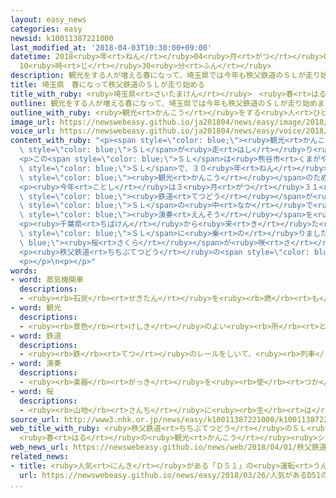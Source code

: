 ```yaml
---
layout: easy_news
categories: easy
newsid: k10011387221000
last_modified_at: '2018-04-03T10:30:00+09:00'
datetime: 2018<ruby>年<rt>ねん</rt></ruby>04<ruby>月<rt>がつ</rt></ruby>03<ruby>日<rt>にち</rt></ruby>
  10<ruby>時<rt>じ</rt></ruby>30<ruby>分<rt>ふん</rt></ruby>
description: 観光をする人が増える春になって、埼玉県では今年も秩父鉄道のＳＬが走り始めました。
title: 埼玉県　春になって秩父鉄道のＳＬが走り始める
title_with_ruby: <ruby>埼玉県<rt>さいたまけん</rt></ruby>　<ruby>春<rt>はる</rt></ruby>になって<ruby>秩父鉄道<rt>ちちぶてつどう</rt></ruby>のＳＬが<ruby>走<rt>はし</rt></ruby>り<ruby>始<rt>はじ</rt></ruby>める
outline: 観光をする人が増える春になって、埼玉県では今年も秩父鉄道のＳＬが走り始めました。
outline_with_ruby: <ruby>観光<rt>かんこう</rt></ruby>をする<ruby>人<rt>ひと</rt></ruby>が<ruby>増<rt>ふ</rt></ruby>える<ruby>春<rt>はる</rt></ruby>になって、<ruby>埼玉県<rt>さいたまけん</rt></ruby>では<ruby>今年<rt>ことし</rt></ruby>も<ruby>秩父鉄道<rt>ちちぶてつどう</rt></ruby>のＳＬが<ruby>走<rt>はし</rt></ruby>り<ruby>始<rt>はじ</rt></ruby>めました。
image_url: https://newswebeasy.github.io/ja201804/news/easy/image/2018/04/03/k10011387221000.jpg
voice_url: https://newswebeasy.github.io/ja201804/news/easy/voice/2018/04/03/k10011387221000.mp4
content_with_ruby: "<p><span style=\"color: blue;\"><ruby>観光<rt>かんこう</rt></ruby></span>をする<ruby>人<rt>ひと</rt></ruby>が<ruby>増<rt>ふ</rt></ruby>える<ruby>春<rt>はる</rt></ruby>になって、<ruby>埼玉県<rt>さいたまけん</rt></ruby>では<ruby>今年<rt>ことし</rt></ruby>も<ruby>秩父鉄道<rt>ちちぶてつどう</rt></ruby>の<span\
  \ style=\"color: blue;\">ＳＬ</span>が<ruby>走<rt>はし</rt></ruby>り<ruby>始<rt>はじ</rt></ruby>めました。</p>\n\
  <p>この<span style=\"color: blue;\">ＳＬ</span>は<ruby>熊谷市<rt>くまがやし</rt></ruby>と<ruby>秩父市<rt>ちちぶし</rt></ruby>の<ruby>間<rt>あいだ</rt></ruby>の５７ｋｍを<ruby>走<rt>はし</rt></ruby>ります。１９４４<ruby>年<rt>ねん</rt></ruby>につくられた<span\
  \ style=\"color: blue;\">ＳＬ</span>で、３０<ruby>年<rt>ねん</rt></ruby><ruby>前<rt>まえ</rt></ruby>から<span\
  \ style=\"color: blue;\"><ruby>観光<rt>かんこう</rt></ruby></span>のために<ruby>走<rt>はし</rt></ruby>っています。</p>\n\
  <p><ruby>今年<rt>ことし</rt></ruby>は３<ruby>月<rt>がつ</rt></ruby>３１<ruby>日<rt>にち</rt></ruby>から<ruby>運転<rt>うんてん</rt></ruby>が<ruby>始<rt>はじ</rt></ruby>まって、<ruby>家族<rt>かぞく</rt></ruby>で<ruby>来<rt>き</rt></ruby>た<ruby>人<rt>ひと</rt></ruby>や<span\
  \ style=\"color: blue;\"><ruby>鉄道<rt>てつどう</rt></ruby></span>が<ruby>好<rt>す</rt></ruby>きな<ruby>人<rt>ひと</rt></ruby>などが３４０<ruby>人<rt>にん</rt></ruby>ぐらい<ruby>乗<rt>の</rt></ruby>りました。<ruby>乗<rt>の</rt></ruby>った<ruby>人<rt>ひと</rt></ruby>たちは<span\
  \ style=\"color: blue;\">ＳＬ</span>の<ruby>中<rt>なか</rt></ruby>で<ruby>弁当<rt>べんとう</rt></ruby>を<ruby>食<rt>た</rt></ruby>べたり、<ruby>音楽<rt>おんがく</rt></ruby>の<span\
  \ style=\"color: blue;\"><ruby>演奏<rt>えんそう</rt></ruby></span>を<ruby>聞<rt>き</rt></ruby>いたりして<ruby>楽<rt>たの</rt></ruby>しんでいました。</p>\n\
  <p><ruby>千葉県<rt>ちばけん</rt></ruby>から<ruby>来<rt>き</rt></ruby>た<ruby>男性<rt>だんせい</rt></ruby>は「<ruby>初<rt>はじ</rt></ruby>めて<span\
  \ style=\"color: blue;\">ＳＬ</span>に<ruby>乗<rt>の</rt></ruby>りました。<span style=\"color:\
  \ blue;\"><ruby>桜<rt>さくら</rt></ruby></span>が<ruby>咲<rt>さ</rt></ruby>いていて、<ruby>窓<rt>まど</rt></ruby>から<ruby>見<rt>み</rt></ruby>える<ruby>景色<rt>けしき</rt></ruby>もすばらしいです」と<ruby>話<rt>はな</rt></ruby>していました。</p>\n\
  <p><ruby>秩父鉄道<rt>ちちぶてつどう</rt></ruby>の<span style=\"color: blue;\">ＳＬ</span>は１２<ruby>月<rt>がつ</rt></ruby><ruby>９日<rt>ここのか</rt></ruby>までの<ruby>土曜日<rt>どようび</rt></ruby>や<ruby>日曜日<rt>にちようび</rt></ruby>などに<ruby>運転<rt>うんてん</rt></ruby>しています。</p>\n\
  <p></p>\n<p></p>"
words:
- word: 蒸気機関車
  descriptions:
  - <ruby><rb>石炭</rb><rt>せきたん</rt></ruby>を<ruby><rb>燃</rb><rt>も</rt></ruby>やして、<ruby><rb>水</rb><rt>みず</rt></ruby>を<ruby><rb>蒸気</rb><rt>じょうき</rt></ruby>にかえ、その<ruby><rb>水蒸気</rb><rt>すいじょうき</rt></ruby>の<ruby><rb>力</rb><rt>ちから</rt></ruby>でピストンを<ruby><rb>動</rb><rt>うご</rt></ruby>かし、<ruby><rb>車輪</rb><rt>しゃりん</rt></ruby>を<ruby><rb>回</rb><rt>まわ</rt></ruby>す<ruby><rb>仕組</rb><rt>しく</rt></ruby>みの<ruby><rb>車</rb><rt>くるま</rt></ruby>。<ruby><rb>汽車</rb><rt>きしゃ</rt></ruby>。<ruby><rb>SL</rb><rt>エスエル</rt></ruby>。
- word: 観光
  descriptions:
  - <ruby><rb>景色</rb><rt>けしき</rt></ruby>のよい<ruby><rb>所</rb><rt>ところ</rt></ruby>や<ruby><rb>名所</rb><rt>めいしょ</rt></ruby>などを<ruby><rb>見物</rb><rt>けんぶつ</rt></ruby>して<ruby><rb>回</rb><rt>まわ</rt></ruby>ること。
- word: 鉄道
  descriptions:
  - <ruby><rb>鉄</rb><rt>てつ</rt></ruby>のレールをしいて、<ruby><rb>列車</rb><rt>れっしゃ</rt></ruby>や<ruby><rb>電車</rb><rt>でんしゃ</rt></ruby>を<ruby><rb>走</rb><rt>はし</rt></ruby>らせる<ruby><rb>交通機関</rb><rt>こうつうきかん</rt></ruby>。<ruby><rb>日本</rb><rt>にっぽん</rt></ruby>では、１８７２<ruby><rb>年</rb><rt>ねん</rt></ruby>（<ruby><rb>明治</rb><rt>めいじ</rt></ruby>５<ruby><rb>年</rb><rt>ねん</rt></ruby>）に<ruby><rb>東京</rb><rt>とうきょう</rt></ruby>の<ruby><rb>新橋</rb><rt>しんばし</rt></ruby>と<ruby><rb>横浜</rb><rt>よこはま</rt></ruby>の<ruby><rb>間</rb><rt>あいだ</rt></ruby>に<ruby><rb>初</rb><rt>はじ</rt></ruby>めて<ruby><rb>開通</rb><rt>かいつう</rt></ruby>した。
- word: 演奏
  descriptions:
  - <ruby><rb>楽器</rb><rt>がっき</rt></ruby>を<ruby><rb>使</rb><rt>つか</rt></ruby>って、<ruby><rb>音楽</rb><rt>おんがく</rt></ruby>をかなでること。
- word: 桜
  descriptions:
  - <ruby><rb>山地</rb><rt>さんち</rt></ruby>に<ruby><rb>生</rb><rt>は</rt></ruby>え、<ruby><rb>公園</rb><rt>こうえん</rt></ruby>や<ruby><rb>庭</rb><rt>にわ</rt></ruby>にも<ruby><rb>植</rb><rt>う</rt></ruby>える<ruby><rb>木</rb><rt>き</rt></ruby>。ソメイヨシノ・シダレザクラ・ヤマザクラなど<ruby><rb>種類</rb><rt>しゅるい</rt></ruby>が<ruby><rb>多</rb><rt>おお</rt></ruby>い。<ruby><rb>春</rb><rt>はる</rt></ruby>、うすもも<ruby><rb>色</rb><rt>いろ</rt></ruby>の<ruby><rb>美</rb><rt>うつく</rt></ruby>しい<ruby><rb>花</rb><rt>はな</rt></ruby>が<ruby><rb>咲</rb><rt>さ</rt></ruby>く。<ruby><rb>日本</rb><rt>にっぽん</rt></ruby>の「<ruby><rb>国花</rb><rt>こっか</rt></ruby>」とされる。
source_url: http://www3.nhk.or.jp/news/easy/k10011387221000/k10011387221000.html
web_title_with_ruby: <ruby>秩父鉄道<rt>ちちぶてつどう</rt></ruby>のＳＬ<ruby>運行<rt>うんこう</rt></ruby><ruby>スタート<rt>すたーと</rt></ruby>
  <ruby>春<rt>はる</rt></ruby>の<ruby>観光<rt>かんこう</rt></ruby><ruby>シーズン<rt>しーずん</rt></ruby><ruby>幕開<rt>まくあ</rt></ruby>け
web_news_url: https://newswebeasy.github.io/news/web/2018/04/01/秩父鉄道のSL運行スタート-春の観光シーズン幕開け
related_news:
- title: <ruby>人気<rt>にんき</rt></ruby>がある「Ｄ５１」の<ruby>運転<rt>うんてん</rt></ruby>がＪＲの<ruby>山口線<rt>やまぐちせん</rt></ruby>で<ruby>始<rt>はじ</rt></ruby>まる
  url: https://newswebeasy.github.io/news/easy/2018/03/26/人気があるD51の運転がJRの山口線で始まる
...
```

